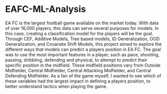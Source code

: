 # EAFC-ML-Analysis
EA FC is the largest football game available on the market today. With data of over 16,000 players, this data can serve several purposes for models. In this case, creating a classification model for the players will be the goal. Through CEF, Additive Models, Tree based models, ID Generalization, OOD Generalization, and Covariate Shift Models, this project aimed to explore the different ways that models can predict a players position in EA FC. The goal was to use the most important features in a player, such as pace, shooting, passing, dribbling, defending and physical, to attempt to predict their specific position in the midfield. These midfield positions vary from Outside Midfielder, Central Midfielder, Central Attacking Midfielder, and Central Defending Midfielder. As a fan of the game myself, I wanted to see which of these variables had the largest impact in defining a players position, to better understand tactics when playing the game.

